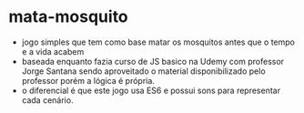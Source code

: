 # mata-mosquito
 * jogo simples que tem como base matar os mosquitos antes que o tempo e a vida acabem
 * baseada enquanto fazia curso de JS basico na Udemy com professor Jorge Santana sendo aproveitado o material disponibilizado pelo professor porém a lógica é própria.
 * o diferencial é que este jogo usa ES6 e possui sons para representar cada cenário.
